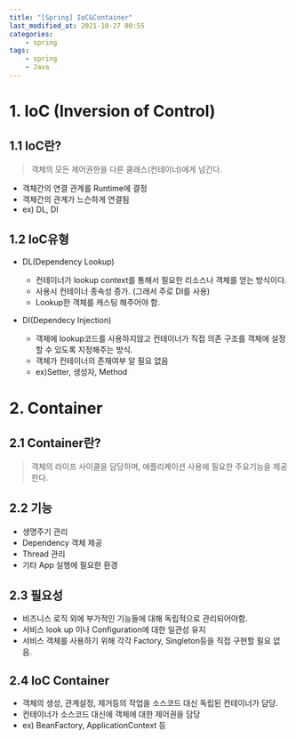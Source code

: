 ```yaml
---
title: "[Spring] IoC&Container"
last_modified_at: 2021-10-27 00:55
categories:
    - spring
tags:
    - spring
    - Java
---
```

# 1. IoC (Inversion of Control)
## 1.1 IoC란?
> 객체의 모든 제어권한을 다른 클래스(컨테이너)에게 넘긴다. 
* 객체간의 연결 관계를 Runtime에 결정
* 객체간의 관계가 느슨하게 연결됨
* ex) DL, DI

## 1.2 IoC유형

* DL(Dependency Lookup)
    * 컨테이너가 lookup context를 통해서 필요한 리소스나 객체를 얻는 방식이다.
    * 사용시 컨테이너 종속성 증가. (그래서 주로 DI를 사용)
    * Lookup한 객체를 캐스팅 해주어야 함.

* DI(Dependecy Injection)
    * 객체에 lookup코드를 사용하지않고 컨테이너가 직접 의존 구조를 객체에 설정 할 수 있도록 지정해주는 방식.
    * 객체가 컨테이너의 존재여부 알 필요 없음
    * ex)Setter, 생성자, Method

# 2. Container
## 2.1 Container란?
> 객체의 라이프 사이클을 담당하며, 애플리케이션 사용에 필요한 주요기능을 제공한다.

## 2.2 기능
* 생명주기 관리
* Dependency 객체 제공
* Thread 관리
* 기타 App 실행에 필요한 환경

## 2.3 필요성
* 비즈니스 로직 외에 부가적인 기능들에 대해 독립적으로 관리되어야함.
* 서비스 look up 이나 Configuration에 대한 일관성 유지
* 서비스 객체를 사용하기 위해 각각 Factory, Singleton등을 직접 구현할 필요 없음.

## 2.4 IoC Container
* 객체의 생성, 관계설정, 제거등의 작업을 소스코드 대신 독립된 컨테이너가 담당.
* 컨테이너가 소스코드 대신에 객체에 대한 제어권을 담당
* ex) BeanFactory, ApplicationContext 등

